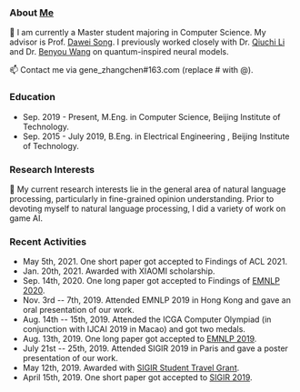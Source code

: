 ### About [Me](https://genezc.github.io)

🌱 I am currently a Master student majoring in Computer Science. My advisor is Prof. [Dawei Song](http://cs.bit.edu.cn/szdw/jsml/js/sdw/index.htm). I previously worked closely with Dr. [Qiuchi Li](https://qiuchili.github.io) and Dr. [Benyou Wang](https://wabyking.github.io/old) on quantum-inspired neural models.

📫 Contact me via gene_zhangchen#163.com (replace # with @).

### Education

* Sep. 2019 - Present, M.Eng. in Computer Science, Beijing Institute of Technology.
* Sep. 2015 - July 2019, B.Eng. in Electrical Engineering , Beijing Institute of Technology.

### Research Interests

🔭 My current research interests lie in the general area of natural language processing, particularly in fine-grained opinion understanding. Prior to devoting myself to natural language processing, I did a variety of work on game AI.

### Recent Activities

* May 5th, 2021. One short paper got accepted to Findings of ACL 2021.
* Jan. 20th, 2021. Awarded with XIAOMI scholarship.
* Sep. 14th, 2020. One long paper got accepted to Findings of [EMNLP 2020](https://2020.emnlp.org/papers).
* Nov. 3rd -- 7th, 2019. Attended EMNLP 2019 in Hong Kong and gave an oral presentation of our work.
* Aug. 14th -- 15th, 2019. Attended the ICGA Computer Olympiad (in conjunction with IJCAI 2019 in Macao) and got two medals.
* Aug. 13th, 2019. One long paper got accepted to [EMNLP 2019](https://www.emnlp-ijcnlp2019.org/).
* July 21st -- 25th, 2019. Attended SIGIR 2019 in Paris and gave a poster presentation of our work.
* May 12th, 2019. Awarded with [SIGIR Student Travel Grant](http://sigir.org/general-information/travel-grants).
* April 15th, 2019. One short paper got accepted to [SIGIR 2019](http://www.sigir.org/sigir2019/program/accepted).
